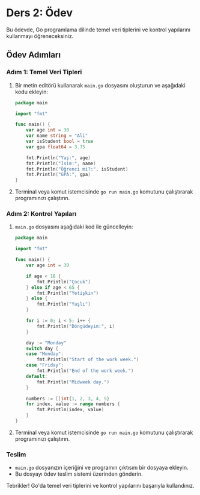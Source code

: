# Ders 2: Ödev

Bu ödevde, Go programlama dilinde temel veri tiplerini ve kontrol yapılarını kullanmayı öğreneceksiniz.

## Ödev Adımları

### Adım 1: Temel Veri Tipleri

1. Bir metin editörü kullanarak `main.go` dosyasını oluşturun ve aşağıdaki kodu ekleyin:
   ```go
   package main

   import "fmt"

   func main() {
       var age int = 30
       var name string = "Ali"
       var isStudent bool = true
       var gpa float64 = 3.75

       fmt.Println("Yaş:", age)
       fmt.Println("İsim:", name)
       fmt.Println("Öğrenci mi?:", isStudent)
       fmt.Println("GPA:", gpa)
   }
   ```
2. Terminal veya komut istemcisinde `go run main.go` komutunu çalıştırarak programınızı çalıştırın.

### Adım 2: Kontrol Yapıları

1. `main.go` dosyasını aşağıdaki kod ile güncelleyin:
   ```go
   package main

   import "fmt"

   func main() {
       var age int = 30

       if age < 18 {
           fmt.Println("Çocuk")
       } else if age < 65 {
           fmt.Println("Yetişkin")
       } else {
           fmt.Println("Yaşlı")
       }

       for i := 0; i < 5; i++ {
           fmt.Println("Döngüdeyim:", i)
       }

       day := "Monday"
       switch day {
       case "Monday":
           fmt.Println("Start of the work week.")
       case "Friday":
           fmt.Println("End of the work week.")
       default:
           fmt.Println("Midweek day.")
       }

       numbers := []int{1, 2, 3, 4, 5}
       for index, value := range numbers {
           fmt.Println(index, value)
       }
   }
   ```
2. Terminal veya komut istemcisinde `go run main.go` komutunu çalıştırarak programınızı çalıştırın.

### Teslim

- `main.go` dosyanızın içeriğini ve programın çıktısını bir dosyaya ekleyin.
- Bu dosyayı ödev teslim sistemi üzerinden gönderin.

Tebrikler! Go'da temel veri tiplerini ve kontrol yapılarını başarıyla kullandınız.
